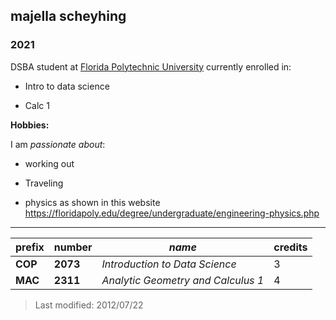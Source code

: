 ## majella scheyhing

### 2021 

DSBA student at [Florida Polytechnic University](https://www.floridapoly.edu) currently enrolled in: 

- Intro to data science

- Calc 1


**Hobbies:**

I am _passionate about_: 

- working out

- Traveling

- physics as shown in this website <https://floridapoly.edu/degree/undergraduate/engineering-physics.php>

***
|**prefix**|**number**|*name*|credits|
|----------|----------|------|-------|
|**COP**|**2073**|*Introduction to Data Science*|3|
|**MAC**|**2311**|*Analytic Geometry and Calculus 1*|4|


> Last modified: 2012/07/22
